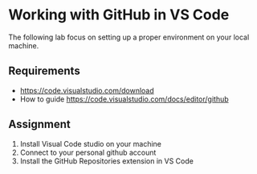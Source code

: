 # Working with GitHub in VS Code
The following lab focus on setting up a proper environment on your local machine.

## Requirements 
* https://code.visualstudio.com/download
* How to guide https://code.visualstudio.com/docs/editor/github

## Assignment
1. Install Visual Code studio on your machine
2. Connect to your personal github account
3. Install the GitHub Repositories extension in VS Code
